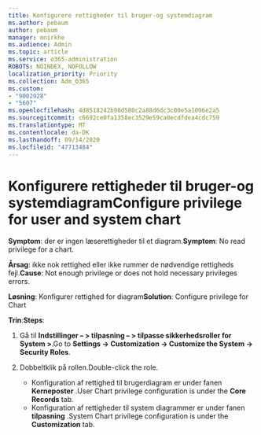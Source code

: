 ```yaml
---
title: Konfigurere rettigheder til bruger-og systemdiagram
ms.author: pebaum
author: pebaum
manager: mnirkhe
ms.audience: Admin
ms.topic: article
ms.service: o365-administration
ROBOTS: NOINDEX, NOFOLLOW
localization_priority: Priority
ms.collection: Adm_O365
ms.custom:
- "9002928"
- "5607"
ms.openlocfilehash: 4d8518242b98d580c2a88d6dc3c00e5a1096e2a5
ms.sourcegitcommit: c6692ce0fa1358ec3529e59ca0ecdfdea4cdc759
ms.translationtype: MT
ms.contentlocale: da-DK
ms.lasthandoff: 09/14/2020
ms.locfileid: "47713484"
---
```

# <a name="configure-privilege-for-user-and-system-chart"></a><span data-ttu-id="e90ec-102">Konfigurere rettigheder til bruger-og systemdiagram</span><span class="sxs-lookup"><span data-stu-id="e90ec-102">Configure privilege for user and system chart</span></span>

<span data-ttu-id="e90ec-103">**Symptom**: der er ingen læserettigheder til et diagram.</span><span class="sxs-lookup"><span data-stu-id="e90ec-103">**Symptom**: No read privilege for a chart.</span></span>

<span data-ttu-id="e90ec-104">**Årsag**: ikke nok rettighed eller ikke rummer de nødvendige rettigheds fejl.</span><span class="sxs-lookup"><span data-stu-id="e90ec-104">**Cause**: Not enough privilege or does not hold necessary privileges errors.</span></span>

<span data-ttu-id="e90ec-105">**Løsning**: Konfigurer rettighed for diagram</span><span class="sxs-lookup"><span data-stu-id="e90ec-105">**Solution**: Configure privilege for Chart</span></span>

<span data-ttu-id="e90ec-106">**Trin**:</span><span class="sxs-lookup"><span data-stu-id="e90ec-106">**Steps**:</span></span>

1. <span data-ttu-id="e90ec-107">Gå til **Indstillinger – > tilpasning – > tilpasse sikkerhedsroller for System >**.</span><span class="sxs-lookup"><span data-stu-id="e90ec-107">Go to **Settings -> Customization -> Customize the System -> Security Roles**.</span></span>

2. <span data-ttu-id="e90ec-108">Dobbeltklik på rollen.</span><span class="sxs-lookup"><span data-stu-id="e90ec-108">Double-click the role.</span></span>

    - <span data-ttu-id="e90ec-109">Konfiguration af rettighed til brugerdiagram er under fanen **Kerneposter** .</span><span class="sxs-lookup"><span data-stu-id="e90ec-109">User Chart privilege configuration is under the **Core Records** tab.</span></span>
    - <span data-ttu-id="e90ec-110">Konfiguration af rettigheder til system diagrammer er under fanen **tilpasning** .</span><span class="sxs-lookup"><span data-stu-id="e90ec-110">System Chart privilege configuration is under the **Customization** tab.</span></span>
